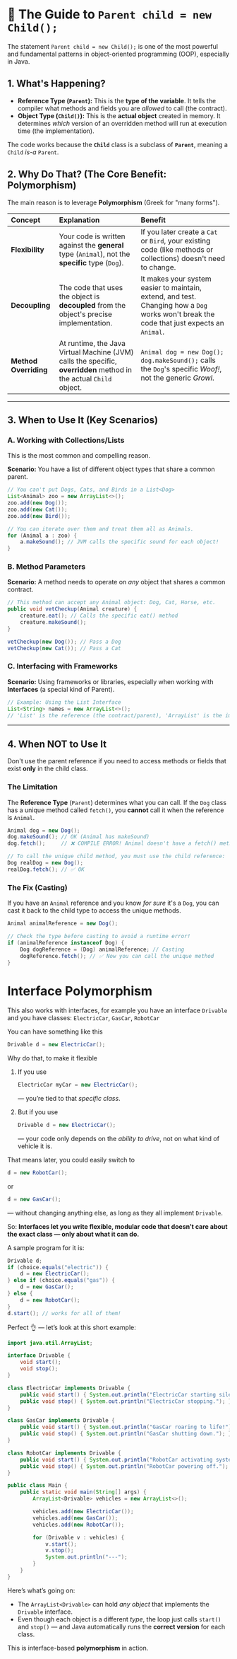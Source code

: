 # 🐘 The Guide to `Parent child = new Child();`

The statement `Parent child = new Child();` is one of the most powerful and fundamental patterns in object-oriented programming (OOP), especially in Java.

## 1\. What's Happening?

  * **Reference Type (`Parent`):** This is the **type of the variable**. It tells the compiler what methods and fields you are *allowed* to call (the contract).
  * **Object Type (`Child()`):** This is the **actual object** created in memory. It determines *which* version of an overridden method will run at execution time (the implementation).

The code works because the **`Child`** class is a subclass of **`Parent`**, meaning a `Child` *is-a* `Parent`.

## 2\. Why Do That? (The Core Benefit: Polymorphism)

The main reason is to leverage **Polymorphism** (Greek for "many forms").

| Concept | Explanation | Benefit |
| :--- | :--- | :--- |
| **Flexibility** | Your code is written against the **general** type (`Animal`), not the **specific** type (`Dog`). | If you later create a `Cat` or `Bird`, your existing code (like methods or collections) doesn't need to change. |
| **Decoupling** | The code that uses the object is **decoupled** from the object's precise implementation. | It makes your system easier to maintain, extend, and test. Changing how a `Dog` works won't break the code that just expects an `Animal`. |
| **Method Overriding** | At runtime, the Java Virtual Machine (JVM) calls the specific, **overridden** method in the actual `Child` object. | `Animal dog = new Dog(); dog.makeSound();` calls the `Dog`'s specific *Woof\!*, not the generic *Growl*. |

-----

## 3\. When to Use It (Key Scenarios)

### A. Working with Collections/Lists

This is the most common and compelling reason.

**Scenario:** You have a list of different object types that share a common parent.

```java
// You can't put Dogs, Cats, and Birds in a List<Dog>
List<Animal> zoo = new ArrayList<>();
zoo.add(new Dog()); 
zoo.add(new Cat()); 
zoo.add(new Bird());

// You can iterate over them and treat them all as Animals.
for (Animal a : zoo) {
    a.makeSound(); // JVM calls the specific sound for each object!
}
```

### B. Method Parameters

**Scenario:** A method needs to operate on *any* object that shares a common contract.

```java
// This method can accept any Animal object: Dog, Cat, Horse, etc.
public void vetCheckup(Animal creature) { 
    creature.eat(); // Calls the specific eat() method
    creature.makeSound(); 
}

vetCheckup(new Dog()); // Pass a Dog
vetCheckup(new Cat()); // Pass a Cat
```

### C. Interfacing with Frameworks

**Scenario:** Using frameworks or libraries, especially when working with **Interfaces** (a special kind of Parent).

```java
// Example: Using the List Interface
List<String> names = new ArrayList<>(); 
// 'List' is the reference (the contract/parent), 'ArrayList' is the implementation (the child).
```

-----

## 4\. When **NOT** to Use It

Don't use the parent reference if you need to access methods or fields that exist **only** in the child class.

### The Limitation

The **Reference Type** (`Parent`) determines what you can call. If the `Dog` class has a unique method called `fetch()`, you **cannot** call it when the reference is `Animal`.

```java
Animal dog = new Dog(); 
dog.makeSound(); // OK (Animal has makeSound)
dog.fetch();     // ❌ COMPILE ERROR! Animal doesn't have a fetch() method.

// To call the unique child method, you must use the child reference:
Dog realDog = new Dog();
realDog.fetch(); // ✅ OK
```

### The Fix (Casting)

If you have an `Animal` reference and you know *for sure* it's a `Dog`, you can cast it back to the child type to access the unique methods.

```java
Animal animalReference = new Dog();

// Check the type before casting to avoid a runtime error!
if (animalReference instanceof Dog) {
    Dog dogReference = (Dog) animalReference; // Casting
    dogReference.fetch(); // ✅ Now you can call the unique method
}
```

# Interface Polymorphism
This also works with interfaces, for example you have an interface `Drivable` and you have classes: `ElectricCar`, `GasCar`, `RobotCar`

You can have something like this

```java
Drivable d = new ElectricCar();
```
Why do that, to make it flexible

1. If you use

   ```java
   ElectricCar myCar = new ElectricCar();
   ```

   — you’re tied to that *specific class*.

2. But if you use

   ```java
   Drivable d = new ElectricCar();
   ```

   — your code only depends on the *ability to drive*, not on what kind of vehicle it is.

That means later, you could easily switch to

```java
d = new RobotCar();
```

or

```java
d = new GasCar();
```

— without changing anything else, as long as they all implement `Drivable`.

So:
**Interfaces let you write flexible, modular code that doesn’t care about the exact class — only about what it can do.**

A sample program for it is:
```java
Drivable d;
if (choice.equals("electric")) {
    d = new ElectricCar();
} else if (choice.equals("gas")) {
    d = new GasCar();
} else {
    d = new RobotCar();
}
d.start(); // works for all of them!
```
Perfect 👌 — let’s look at this short example:

```java
import java.util.ArrayList;

interface Drivable {
    void start();
    void stop();
}

class ElectricCar implements Drivable {
    public void start() { System.out.println("ElectricCar starting silently..."); }
    public void stop() { System.out.println("ElectricCar stopping."); }
}

class GasCar implements Drivable {
    public void start() { System.out.println("GasCar roaring to life!"); }
    public void stop() { System.out.println("GasCar shutting down."); }
}

class RobotCar implements Drivable {
    public void start() { System.out.println("RobotCar activating systems..."); }
    public void stop() { System.out.println("RobotCar powering off."); }
}

public class Main {
    public static void main(String[] args) {
        ArrayList<Drivable> vehicles = new ArrayList<>();

        vehicles.add(new ElectricCar());
        vehicles.add(new GasCar());
        vehicles.add(new RobotCar());

        for (Drivable v : vehicles) {
            v.start();
            v.stop();
            System.out.println("---");
        }
    }
}
```

Here’s what’s going on:

* The `ArrayList<Drivable>` can hold *any object* that implements the `Drivable` interface.
* Even though each object is a different *type*, the loop just calls `start()` and `stop()` — and Java automatically runs the **correct version** for each class.

This is interface-based **polymorphism** in action.

